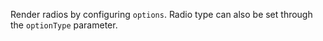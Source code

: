 Render radios by configuring `options`. Radio type can also be set through the `optionType` parameter.